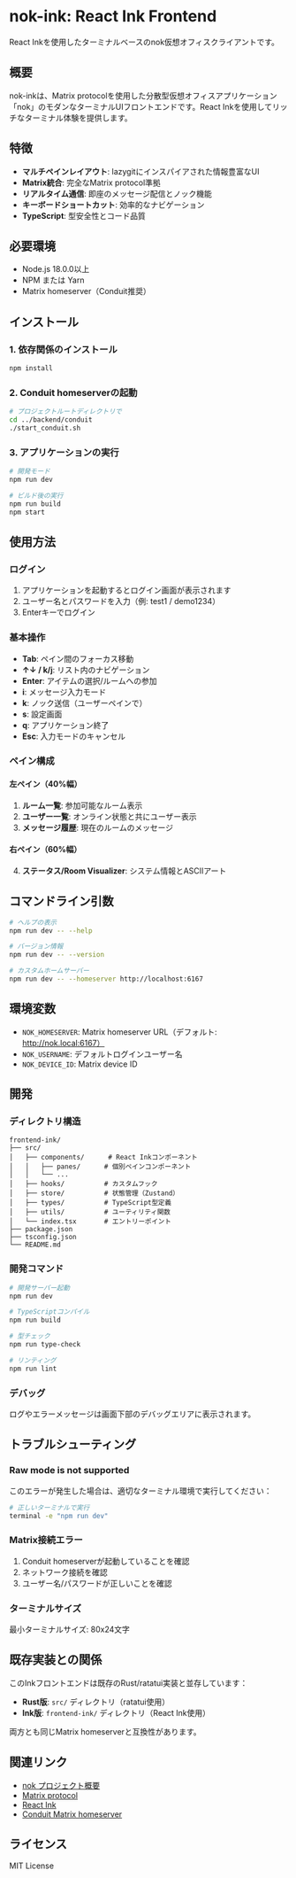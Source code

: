 # nok-ink: React Ink Frontend

React Inkを使用したターミナルベースのnok仮想オフィスクライアントです。

## 概要

nok-inkは、Matrix protocolを使用した分散型仮想オフィスアプリケーション「nok」のモダンなターミナルUIフロントエンドです。React Inkを使用してリッチなターミナル体験を提供します。

## 特徴

- **マルチペインレイアウト**: lazygitにインスパイアされた情報豊富なUI
- **Matrix統合**: 完全なMatrix protocol準拠
- **リアルタイム通信**: 即座のメッセージ配信とノック機能
- **キーボードショートカット**: 効率的なナビゲーション
- **TypeScript**: 型安全性とコード品質

## 必要環境

- Node.js 18.0.0以上
- NPM または Yarn
- Matrix homeserver（Conduit推奨）

## インストール

### 1. 依存関係のインストール

```bash
npm install
```

### 2. Conduit homeserverの起動

```bash
# プロジェクトルートディレクトリで
cd ../backend/conduit
./start_conduit.sh
```

### 3. アプリケーションの実行

```bash
# 開発モード
npm run dev

# ビルド後の実行
npm run build
npm start
```

## 使用方法

### ログイン

1. アプリケーションを起動するとログイン画面が表示されます
2. ユーザー名とパスワードを入力（例: test1 / demo1234）
3. Enterキーでログイン

### 基本操作

- **Tab**: ペイン間のフォーカス移動
- **↑↓ / k/j**: リスト内のナビゲーション
- **Enter**: アイテムの選択/ルームへの参加
- **i**: メッセージ入力モード
- **k**: ノック送信（ユーザーペインで）
- **s**: 設定画面
- **q**: アプリケーション終了
- **Esc**: 入力モードのキャンセル

### ペイン構成

#### 左ペイン（40%幅）

1. **ルーム一覧**: 参加可能なルーム表示
2. **ユーザー一覧**: オンライン状態と共にユーザー表示
3. **メッセージ履歴**: 現在のルームのメッセージ

#### 右ペイン（60%幅）

4. **ステータス/Room Visualizer**: システム情報とASCIIアート

## コマンドライン引数

```bash
# ヘルプの表示
npm run dev -- --help

# バージョン情報
npm run dev -- --version

# カスタムホームサーバー
npm run dev -- --homeserver http://localhost:6167
```

## 環境変数

- `NOK_HOMESERVER`: Matrix homeserver URL（デフォルト: http://nok.local:6167）
- `NOK_USERNAME`: デフォルトログインユーザー名
- `NOK_DEVICE_ID`: Matrix device ID

## 開発

### ディレクトリ構造

```
frontend-ink/
├── src/
│   ├── components/      # React Inkコンポーネント
│   │   ├── panes/      # 個別ペインコンポーネント
│   │   └── ...
│   ├── hooks/          # カスタムフック
│   ├── store/          # 状態管理（Zustand）
│   ├── types/          # TypeScript型定義
│   ├── utils/          # ユーティリティ関数
│   └── index.tsx       # エントリーポイント
├── package.json
├── tsconfig.json
└── README.md
```

### 開発コマンド

```bash
# 開発サーバー起動
npm run dev

# TypeScriptコンパイル
npm run build

# 型チェック
npm run type-check

# リンティング
npm run lint
```

### デバッグ

ログやエラーメッセージは画面下部のデバッグエリアに表示されます。

## トラブルシューティング

### Raw mode is not supported

このエラーが発生した場合は、適切なターミナル環境で実行してください：

```bash
# 正しいターミナルで実行
terminal -e "npm run dev"
```

### Matrix接続エラー

1. Conduit homeserverが起動していることを確認
2. ネットワーク接続を確認
3. ユーザー名/パスワードが正しいことを確認

### ターミナルサイズ

最小ターミナルサイズ: 80x24文字

## 既存実装との関係

このInkフロントエンドは既存のRust/ratatui実装と並存しています：

- **Rust版**: `src/` ディレクトリ（ratatui使用）
- **Ink版**: `frontend-ink/` ディレクトリ（React Ink使用）

両方とも同じMatrix homeserverと互換性があります。

## 関連リンク

- [nok プロジェクト概要](../docs/00_overview/project_overview_ja.md)
- [Matrix protocol](https://matrix.org/)
- [React Ink](https://github.com/vadimdemedes/ink)
- [Conduit Matrix homeserver](https://gitlab.com/famedly/conduit)

## ライセンス

MIT License